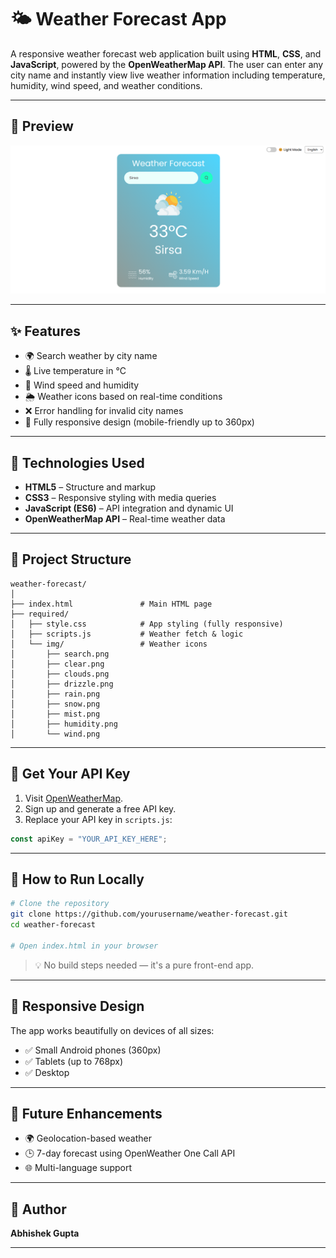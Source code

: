 # 🌤️ Weather Forecast App

A responsive weather forecast web application built using **HTML**, **CSS**, and **JavaScript**, powered by the **OpenWeatherMap API**. The user can enter any city name and instantly view live weather information including temperature, humidity, wind speed, and weather conditions.

---

## 📸 Preview

![Weather App UI](https://github.com/abhishek28gupta/WeatherForeCast/blob/main/required/Screenshot%202025-07-17%20103408.png?raw=true)  

---

## ✨ Features

- 🌍 Search weather by city name
- 🌡️ Live temperature in °C
- 💨 Wind speed and humidity
- 🌦️ Weather icons based on real-time conditions
- ❌ Error handling for invalid city names
- 📱 Fully responsive design (mobile-friendly up to 360px)

---

## 🚀 Technologies Used

- **HTML5** – Structure and markup
- **CSS3** – Responsive styling with media queries
- **JavaScript (ES6)** – API integration and dynamic UI
- **OpenWeatherMap API** – Real-time weather data

---

## 📁 Project Structure

```
weather-forecast/
│
├── index.html               # Main HTML page
├── required/
│   ├── style.css            # App styling (fully responsive)
│   ├── scripts.js           # Weather fetch & logic
│   └── img/                 # Weather icons
│       ├── search.png
│       ├── clear.png
│       ├── clouds.png
│       ├── drizzle.png
│       ├── rain.png
│       ├── snow.png
│       ├── mist.png
│       ├── humidity.png
│       └── wind.png
```

---

## 🔑 Get Your API Key

1. Visit [OpenWeatherMap](https://openweathermap.org/api).
2. Sign up and generate a free API key.
3. Replace your API key in `scripts.js`:

```js
const apiKey = "YOUR_API_KEY_HERE";
```

---

## 🧪 How to Run Locally

```bash
# Clone the repository
git clone https://github.com/yourusername/weather-forecast.git
cd weather-forecast

# Open index.html in your browser
```

> 💡 No build steps needed — it's a pure front-end app.

---

## 📱 Responsive Design

The app works beautifully on devices of all sizes:

- ✅ Small Android phones (360px)
- ✅ Tablets (up to 768px)
- ✅ Desktop

---

## 🔧 Future Enhancements

- 🌍 Geolocation-based weather
- 🕒 7-day forecast using OpenWeather One Call API
- 🌐 Multi-language support

---

## 🙋 Author

**Abhishek Gupta**  

---
